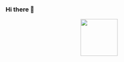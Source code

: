 ### Hi there 👋

<div id="header" align="center">
  <img src="https://camo.githubusercontent.com/0c2b77e02d718dd04046c0236b3aa528cf9c2f04ffc92623edaf0a0a52589df3/68747470733a2f2f63646e2e646973636f72646170702e636f6d2f6174746163686d656e74732f3937353033363838333935383633363535372f3937353038303432393139373539303631382f74756d626c725f30306663613538653038386536326665653132363866626135653731393664305f61623266666134615f3530302e77656270" width="100"/>
</div>

<!--
**Tusko-DK/Tusko-DK** is a ✨ _special_ ✨ repository because its `README.md` (this file) appears on your GitHub profile.

Here are some ideas to get you started:

- 🔭 I’m currently working on ...
- 🌱 I’m currently learning ...
- 👯 I’m looking to collaborate on ...
- 🤔 I’m looking for help with ...
- 💬 Ask me about ...
- 📫 How to reach me: ...
- 😄 Pronouns: ...
- ⚡ Fun fact: ...
-->
